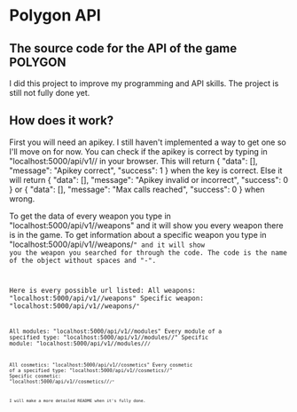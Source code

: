# Polygon API

## The source code for the API of the game POLYGON

I did this project to improve my programming and API skills. The project is still not fully done yet. 

## How does it work?

First you will need an apikey. I still haven't implemented a way to get one so I'll move on for now.
You can check if the apikey is correct by typing in "localhost:5000/api/v1/<key>/ in your browser.
This will return 
{
  "data": [],
  "message": "Apikey correct",
  "success": 1
}
when the key is correct. Else it will return 
{
  "data": [],
  "message": "Apikey invalid or incorrect",
  "success": 0
}
or 
{
  "data": [],
  "message": "Max calls reached",
  "success": 0
}
when wrong.

To get the data of every weapon you type in "localhost:5000/api/v1/<key>/weapons" and it will show you every weapon there is in the game.
To get information about a specific weapon you type in "localhost:5000/api/v1/<key>/weapons/<code>" and it will show you the weapon you searched for through the code. 
The code is the name of the object without spaces and "-".

Here is every possible url listed:
All weapons: "localhost:5000/api/v1/<key>/weapons"
Specific weapon: "localhost:5000/api/v1/<key>/weapons/<code>"

All modules: "localhost:5000/api/v1/<key>/modules"
Every module of a specified type: "localhost:5000/api/v1/<key>/modules/<type>/"
Specific module: "localhost:5000/api/v1/<key>/modules/<type>/<code>/

All cosmetics: "localhost:5000/api/v1/<key>/cosmetics"
Every cosmetic of a specified type: "localhost:5000/api/v1/<key>/cosmetics/<type>/"
Specific cosmetic: "localhost:5000/api/v1/<key>/cosmetics/<type>/<code>/"


I will make a more detailed README when it's fully done.

